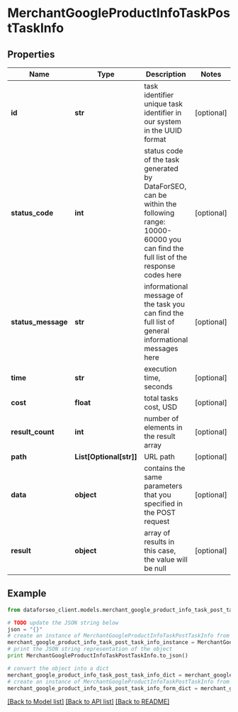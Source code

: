 # MerchantGoogleProductInfoTaskPostTaskInfo


## Properties

Name | Type | Description | Notes
------------ | ------------- | ------------- | -------------
**id** | **str** | task identifier unique task identifier in our system in the UUID format | [optional] 
**status_code** | **int** | status code of the task generated by DataForSEO, can be within the following range: 10000-60000 you can find the full list of the response codes here | [optional] 
**status_message** | **str** | informational message of the task you can find the full list of general informational messages here | [optional] 
**time** | **str** | execution time, seconds | [optional] 
**cost** | **float** | total tasks cost, USD | [optional] 
**result_count** | **int** | number of elements in the result array | [optional] 
**path** | **List[Optional[str]]** | URL path | [optional] 
**data** | **object** | contains the same parameters that you specified in the POST request | [optional] 
**result** | **object** | array of results in this case, the value will be null | [optional] 

## Example

```python
from dataforseo_client.models.merchant_google_product_info_task_post_task_info import MerchantGoogleProductInfoTaskPostTaskInfo

# TODO update the JSON string below
json = "{}"
# create an instance of MerchantGoogleProductInfoTaskPostTaskInfo from a JSON string
merchant_google_product_info_task_post_task_info_instance = MerchantGoogleProductInfoTaskPostTaskInfo.from_json(json)
# print the JSON string representation of the object
print MerchantGoogleProductInfoTaskPostTaskInfo.to_json()

# convert the object into a dict
merchant_google_product_info_task_post_task_info_dict = merchant_google_product_info_task_post_task_info_instance.to_dict()
# create an instance of MerchantGoogleProductInfoTaskPostTaskInfo from a dict
merchant_google_product_info_task_post_task_info_form_dict = merchant_google_product_info_task_post_task_info.from_dict(merchant_google_product_info_task_post_task_info_dict)
```
[[Back to Model list]](../README.md#documentation-for-models) [[Back to API list]](../README.md#documentation-for-api-endpoints) [[Back to README]](../README.md)


